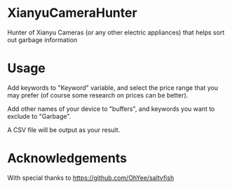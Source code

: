 # XianyuCameraHunter
Hunter of Xianyu Cameras (or any other electric appliances) that helps sort out garbage information

# Usage
Add keywords to "Keyword" variable, and select the price range that you may prefer (of course some research on prices can be better).

Add other names of your device to "buffers", and keywords you want to exclude to "Garbage".

A CSV file will be output as your result.

# Acknowledgements
With special thanks to https://github.com/OhYee/saltyfish
